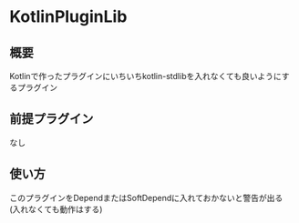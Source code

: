 # KotlinPluginLib

## 概要
Kotlinで作ったプラグインにいちいちkotlin-stdlibを入れなくても良いようにするプラグイン

## 前提プラグイン
なし

## 使い方
このプラグインをDependまたはSoftDependに入れておかないと警告が出る  
(入れなくても動作はする)
